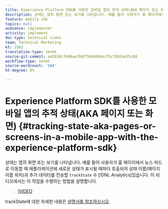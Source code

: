 ```yaml
---
title: Experience Platform SDK를 사용한 모바일 앱의 추적 상태(AKA 페이지 또는 화면)
description: 상태는 앱의 화면 또는 보기를 나타냅니다. 예를 들어 사용자가 홈 페이지에서 뉴스 피드로 이동할 때 애플리케이션에 새로운 상태가 표시될 때마다 추가 데이터는 물론, 상태 이름(Analytics의 페이지 이름)으로 전송하기 위해 "trackState"를 호출할 수 있습니다. 이 비디오에서는 이 작업을 수행하는 방법을 설명합니다.
feature: mobile sdk
topics: null
audience: implementer
activity: implement
doc-type: technical video
team: Technical Marketing
kt: 2562
translation-type: tm+mt
source-git-commit: a42658cfd4bae7b077ddd48b4cf5c7db54e35c98
workflow-type: tm+mt
source-wordcount: '164'
ht-degree: 0%

---
```



# Experience Platform SDK를 사용한 모바일 앱의 추적 상태(AKA 페이지 또는 화면) {#tracking-state-aka-pages-or-screens-in-a-mobile-app-with-the-experience-platform-sdk}

상태는 앱의 화면 또는 보기를 나타냅니다. 예를 들어 사용자가 홈 페이지에서 뉴스 피드로 이동할 때 애플리케이션에 새로운 상태가 표시될 때마다 호출되어 상태 이름(페이지 이름 위치)과 추가 데이터를 전송할 `trackState` 수 [!DNL Analytics]있습니다. 이 비디오에서는 이 작업을 수행하는 방법을 설명합니다.

>[!VIDEO](https://video.tv.adobe.com/v/26260/?quality=12)

trackState에 대한 자세한 내용은 [설명서를 참조하십시오](https://aep-sdks.gitbook.io/docs/using-mobile-extensions/mobile-core/configuration-reference/mobile-core-api-reference).
